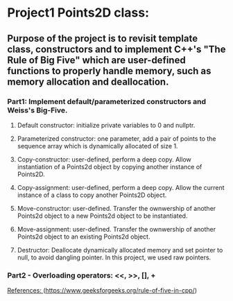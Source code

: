 # Project1 Points2D class:
## Purpose of the project is to revisit template class, constructors and to implement C++'s "The Rule of Big Five" which are user-defined functions to properly handle memory, such as memory allocation and deallocation.

### Part1: Implement default/parameterized constructors and Weiss's Big-Five.
1. Default constructor: initialize private variables to 0 and nullptr.

2. Parameterized constructor: one parameter, add a pair of points to the sequence array which is dynamically allocated of size 1.

3. Copy-constructor: user-defined, perform a deep copy. Allow instantiation of a Points2d object by copying another instance of Points2D.

4. Copy-assignment: user-defined, perform a deep copy. Allow the current instance of a class to copy another Points2D object.

5. Move-constructor: user-defined. Transfer the ownwership of another Points2d object to a new Points2d object to be instantiated.

6. Move-assignment: user-defined. Transfer the ownwership of another Points2d object to an existing Points2d object.

7. Destructor: Deallocate dynamically allocated memory and set pointer to null, to avoid dangling pointer. In this project, we used raw pointers.


### Part2 - Overloading operators: <<, >>, [], +




[References: ](https://en.cppreference.com/w/cpp/language/rule_of_three)
(https://www.geeksforgeeks.org/rule-of-five-in-cpp/)